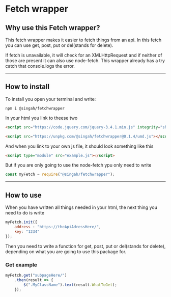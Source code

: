 # Fetch wrapper

## Why use this Fetch wrapper?
This fetch wrapper makes it easier to fetch things from an api. 
In this fetch you can use get, post, put or del(stands for delete).

If fetch is unavailable, it will check for an XMLHttpRequest and if neither of those are present it can also use node-fetch.
This wrapper already has a try catch that console.logs the error.

___

## How to install
To install you open your terminal and write:
```
npm i @singah/fetchwrapper
```

In your html you link to theese two
```html
<script src="https://code.jquery.com/jquery-3.4.1.min.js" integrity="sha256-CSXorXvZcTkaix6Yvo6HppcZGetbYMGWSFlBw8HfCJo="   crossorigin="anonymous"></script>

<script src="https://unpkg.com/@singah/fetchwrapper@0.1.4/umd.js"></script>

```
And when you link to your own js file, it should look something like this
```html
<script type="module" src="example.js"></script>
```

But if you are only going to use the node-fetch ypu only need to write
```javascript
const myFetch = require("@singah/fetchwrapper");
```

___

## How to use 
When you have written all things needed in your html, the next thing you need to do is write

```javascript
myFetch.init({
    address : "https://theApiAdressHere/",
    key: "1234"
});
```
Then you need to write a function for get, post, put or del(stands for delete), depending on what you are going to use this package for.

### Get example
```javascript
myFetch.get("subpageHere/")
    .then(result => {
        $(".MyClassName").text(result.WhatToGet);
    });
```
